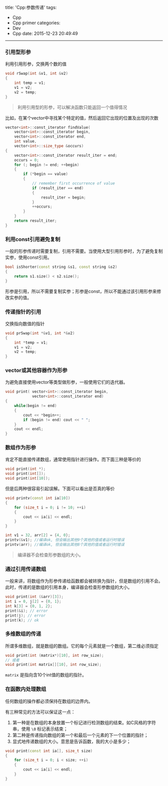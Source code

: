 title: 'Cpp:参数传递'
tags:
  - Cpp
  - Cpp primer
categories:
  - Dev
  - Cpp
date: 2015-12-23 20:49:49
---

### 引用型形参 ###

利用引用形参，交换两个数的值

```C++
void rSwap(int &v1, int &v2)
{
	int temp = v1;
	v1 = v2;
	v2 = temp;
}
```

<!-- more -->

> 利用引用型的形参，可以解决函数只能返回一个值得情况

比如，在某个vector中寻找某个特定的值，然后返回它出现的位置及出现的次数

```C++
vector<int>::const_iterator findValue(
	vector<int>::const_iterator begin,
	vector<int>::const_iterator end,
	int value,
	vector<int>::size_type &occurs)
{
	vector<int>::const_iterator result_iter = end;
	occurs = 0;
	for (; begin != end; ++begin)
	{
		if (*begin == value)
		{
			// remember first occurrence of value
			if (result_iter == end)
			{
				result_iter = begin;
			}
			++occurs;
		}
	}
	return result_iter;
}
```

### 利用const引用避免复制 ###

一般的形参传递时需要复制，引用不需要。当使用大型引用形参时，为了避免复制实参，使用const引用。

```C++
bool isShorter(const string &s1, const string &s2)
{
	return s1.size() < s2.size();
}
```

形参是引用，所以不需要复制实参；形参是const，所以不能通过该引用形参来修改实参的值。

### 传递指针的引用 ###

交换指向数值的指针

```C++
void prSwap(int *&v1, int *&v2)
{
	int *temp = v1;
	v1 = v2;
	v2 = temp;
}
```

### vector或其他容器作为形参 ###

为避免直接使用vector等类型做形参，一般使用它们的迭代器。

```C++
void print(	vector<int>::const_iterator begin,
			vector<int>::const_iterator end)
{
	while(begin != end)
	{
		cout << *begin++;
		if (begin != end) cout << " ";
	}
	cout << endl;
}
```

### 数组作为形参 ###

肯定不能直接传递数组，通常使用指针进行操作。而下面三种是等价的

```C++
void print(int *);
void print(int[]);
void print(int[10]);
```

但是后两种很容易引起误解。下面可以看出是否真的等价

```C++
void printv(const int ia[10])
{
	for (size_t i = 0; i != 10; ++i)
	{
		cout << ia[i] << endl;
	}
}

int v1 = 32, arr[2] = {4, 0};
printv(&v1); //编译ok, 但会输出其他9个其他的值或者运行时错误
printv(arr); //编译ok, 但会输出其他8个其他的值或者运行时错误
```

> 编译器不会检查形参数组的大小。

### 通过引用传递数组 ###

一般来讲，将数组作为形参传递给函数都会被转换为指针，但是数组的引用不会。此时，传递的是数组的引用本身，编译器会检查形参数组的大小。

```C++
void print(int (&arr)[3]);
int i = 0, j[2] = {0, 1};
int k[3] = {0, 1, 2};
print(&i); // error
print(j); // error
print(k); // ok
```

### 多维数组的传递 ###

所谓多维数组，就是数组的数组。它的每个元素就是一个数组，第二维必须指定

```C++
void print(int (matrix*)[10], int row_size);
// 或者
void print(int matrix[][10], int row_size);
```

`matrix` 是指向含10个int值的数组的指针。

### 在函数内处理数组 ###

任何数组的操作都必须保持在数组的边界内。

有三种常见的方法可以保证这一点：
1. 第一种是在数组的本身放置一个标记进行检测数组的结束。如C风格的字符串，使用 `\0` 标记表示结束；
2. 第二种是传递指向数组的第一个和最后一个元素的下一个位置的指针；
3. 显式地传递数组的大小。意思是告诉函数，我的大小是多少；
```C++
void print(const int ia[], size_t size)
{
	for (size_t i = 0; i < size; ++i)
	{
		cout << ia[i] << endl;
	}
}
```